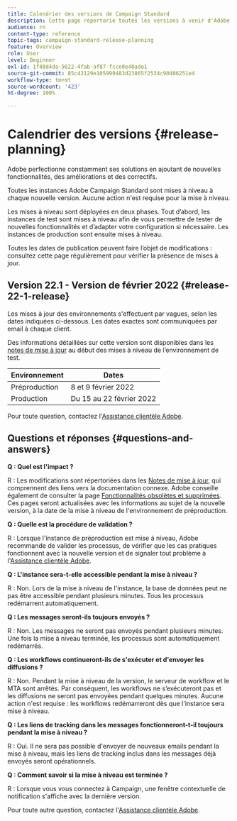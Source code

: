 ```yaml
---
title: Calendrier des versions de Campaign Standard
description: Cette page répertorie toutes les versions à venir d'Adobe Campaign Standard.
audience: rn
content-type: reference
topic-tags: campaign-standard-release-planning
feature: Overview
role: User
level: Beginner
exl-id: 1f48d4da-5622-4fab-af87-fcce0e40ade1
source-git-commit: 85c42129e105999483d23865f2534c90406251e4
workflow-type: tm+mt
source-wordcount: '423'
ht-degree: 100%

---
```


# Calendrier des versions {#release-planning}

Adobe perfectionne constamment ses solutions en ajoutant de nouvelles fonctionnalités, des améliorations et des correctifs.

Toutes les instances Adobe Campaign Standard sont mises à niveau à chaque nouvelle version. Aucune action n&#39;est requise pour la mise à niveau.

Les mises à niveau sont déployées en deux phases. Tout d’abord, les instances de test sont mises à niveau afin de vous permettre de tester de nouvelles fonctionnalités et d’adapter votre configuration si nécessaire. Les instances de production sont ensuite mises à niveau.

Toutes les dates de publication peuvent faire l’objet de modifications : consultez cette page régulièrement pour vérifier la présence de mises à jour.

## Version 22.1 - Version de février 2022 {#release-22-1-release}

Les mises à jour des environnements s&#39;effectuent par vagues, selon les dates indiquées ci-dessous. Les dates exactes sont communiquées par email à chaque client.

Des informations détaillées sur cette version sont disponibles dans les [notes de mise à jour](../../rn/using/release-notes.md) au début des mises à niveau de l’environnement de test.

<table>
 <thead>
  <tr>
   <th> Environnement<br /> </th>
   <th> Dates <br /> </th>
  </tr>
 </thead>
 <tbody>
  <tr>
   <td>Préproduction<br /> </td>
   <td>8 et 9 février 2022<br /> </td>
  </tr>
  <tr>
   <td>Production<br /> </td>
   <td>Du 15 au 22 février 2022<br /> </td>
  </tr>
 </tbody>
</table>

Pour toute question, contactez l&#39;[Assistance clientèle Adobe](https://helpx.adobe.com/fr/enterprise/using/support-for-experience-cloud.html).

## Questions et réponses {#questions-and-answers}

**Q : Quel est l&#39;impact ?**

R : Les modifications sont répertoriées dans les [Notes de mise à jour](../../rn/using/release-notes.md), qui comprennent des liens vers la documentation connexe. Adobe conseille également de consulter la page [Fonctionnalités obsolètes et supprimées](../../rn/using/deprecated-features.md). Ces pages seront actualisées avec les informations au sujet de la nouvelle version, à la date de la mise à niveau de l&#39;environnement de préproduction.

**Q : Quelle est la procédure de validation ?**

R : Lorsque l&#39;instance de préproduction est mise à niveau, Adobe recommande de valider les processus, de vérifier que les cas pratiques fonctionnent avec la nouvelle version et de signaler tout problème à l&#39;[Assistance clientèle Adobe](https://helpx.adobe.com/enterprise/using/support-for-experience-cloud.html).

**Q : L&#39;instance sera-t-elle accessible pendant la mise à niveau ?**

R : Non. Lors de la mise à niveau de l&#39;instance, la base de données peut ne pas être accessible pendant plusieurs minutes. Tous les processus redémarrent automatiquement.

**Q : Les messages seront-ils toujours envoyés ?**

R : Non. Les messages ne seront pas envoyés pendant plusieurs minutes. Une fois la mise à niveau terminée, les processus sont automatiquement redémarrés.

**Q : Les workflows continueront-ils de s&#39;exécuter et d&#39;envoyer les diffusions ?**

R : Non. Pendant la mise à niveau de la version, le serveur de workflow et le MTA sont arrêtés. Par conséquent, les workflows ne s’exécuteront pas et les diffusions ne seront pas envoyées pendant quelques minutes. Aucune action n&#39;est requise : les workflows redémarreront dès que l&#39;instance sera mise à niveau.

**Q : Les liens de tracking dans les messages fonctionneront-t-il toujours pendant la mise à niveau ?**

R : Oui. Il ne sera pas possible d&#39;envoyer de nouveaux emails pendant la mise à niveau, mais les liens de tracking inclus dans les messages déjà envoyés seront opérationnels.

**Q : Comment savoir si la mise à niveau est terminée ?**

R : Lorsque vous vous connectez à Campaign, une fenêtre contextuelle de notification s&#39;affiche avec la dernière version.

Pour toute autre question, contactez l&#39;[Assistance clientèle Adobe](https://helpx.adobe.com/enterprise/using/support-for-experience-cloud.html).
